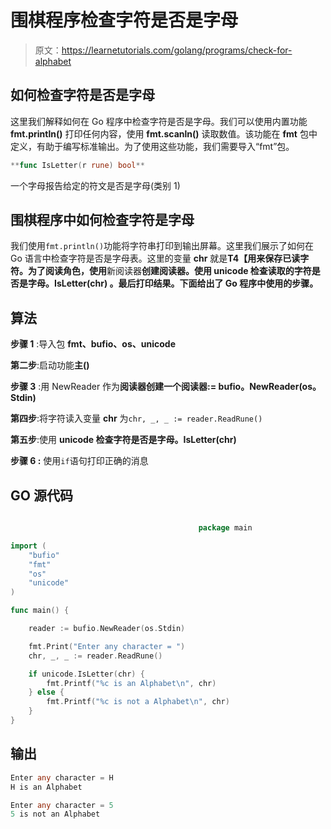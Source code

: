 # 围棋程序检查字符是否是字母

> 原文：<https://learnetutorials.com/golang/programs/check-for-alphabet>

## 如何检查字符是否是字母

这里我们解释如何在 Go 程序中检查字符是否是字母。我们可以使用内置功能 **fmt.println()** 打印任何内容，使用 **fmt.scanln()** 读取数值。该功能在 **fmt** 包中定义，有助于编写标准输出。为了使用这些功能，我们需要导入“fmt”包。

```go
**func IsLetter(r rune) bool** 

```

一个字母报告给定的符文是否是字母(类别 1)

## 围棋程序中如何检查字符是字母

我们使用`fmt.println()`功能将字符串打印到输出屏幕。这里我们展示了如何在 Go 语言中检查字符是否是字母表。这里的变量 **chr** 就是**T4【用来保存已读字符。为了阅读角色，使用**新阅读器**创建阅读器。使用 **unicode 检查读取的字符是否是字母。IsLetter(chr)** 。最后打印结果。下面给出了 Go 程序中使用的步骤。**

## 算法

**步骤 1** :导入包 **fmt、bufio、os、unicode**

**第二步**:启动功能**主()**

**步骤 3** :用 NewReader 作为**阅读器创建一个阅读器:= bufio。NewReader(os。Stdin)**

**第四步**:将字符读入变量 **chr** 为`chr, _, _ := reader.ReadRune()`

**第五步**:使用 **unicode 检查字符是否是字母。IsLetter(chr)**

****步骤 6** :** 使用`if`语句打印正确的消息

## GO 源代码

```go

                                          package main

import (
    "bufio"
    "fmt"
    "os"
    "unicode"
)

func main() {

    reader := bufio.NewReader(os.Stdin)

    fmt.Print("Enter any character = ")
    chr, _, _ := reader.ReadRune()

    if unicode.IsLetter(chr) {
        fmt.Printf("%c is an Alphabet\n", chr)
    } else {
        fmt.Printf("%c is not a Alphabet\n", chr)
    }
}

```

## 输出

```go
Enter any character = H
H is an Alphabet

Enter any character = 5
5 is not an Alphabet 
```